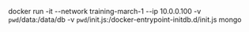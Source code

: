 docker run -it --network training-march-1 --ip 10.0.0.100 -v `pwd`/data:/data/db -v `pwd`/init.js:/docker-entrypoint-initdb.d/init.js mongo